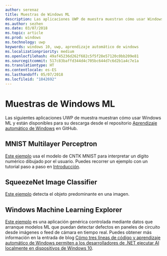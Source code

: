 ```yaml
---
author: serenaz
title: Muestras de Windows ML
description: Las aplicaciones UWP de muestra muestran cómo usar Windows ML.
ms.author: sezhen
ms.date: 03/07/2018
ms.topic: article
ms.prod: windows
ms.technology: uwp
keywords: windows 10, uwp, aprendizaje automático de windows
ms.localizationpriority: medium
ms.openlocfilehash: 49af45236d262f682c5f5f28e57120c0bb209e81
ms.sourcegitcommit: 517c83baffd344d4c705bc644d7c6d2b1a4c7e1a
ms.translationtype: HT
ms.contentlocale: es-ES
ms.lasthandoff: 05/07/2018
ms.locfileid: "1842692"
---
```

# <a name="windows-ml-samples"></a>Muestras de Windows ML

Las siguientes aplicaciones UWP de muestra muestran cómo usar Windows ML y están disponibles para su descarga desde el repositorio [Aprendizaje automático de Windows](https://github.com/Microsoft/Windows-Machine-Learning) en GitHub.

## <a name="mnist-multilayer-perceptron"></a>MNIST Multilayer Perceptron

[Este ejemplo](https://github.com/Microsoft/Windows-Machine-Learning/tree/master/Samples/UWP/MNIST) usa el modelo de CNTK MNIST para interpretar un dígito numérico dibujado por el usuario. Puedes recorrer un ejemplo con un tutorial paso a paso en [Introducción](get-started.md).

## <a name="squeezenet-image-classifier"></a>SqueezeNet Image Classifier

[Este ejemplo](https://github.com/Microsoft/Windows-Machine-Learning/tree/master/Samples/UWP/SqueezeNetObjectDetection) detecta el objeto predominante en una imagen.

## <a name="windows-machine-learning-explorer"></a>Windows Machine Learning Explorer

[Este ejemplo](https://github.com/Microsoft/Windows-Machine-Learning/tree/master/Samples/UWP/WinMLExplorer) es una aplicación genérica controlada mediante datos que arranque modelos ML que puedan detectar defectos en paneles de circuito desde imágenes o feed de cámara en tiempo real. Puedes obtener más información en la entrada de blog [Cómo tres líneas de código y aprendizaje automático de Windows permiten a los desarrolladores de .NET ejecutar AI localmente en dispositivos de Windows 10](https://aka.ms/winmlfordevsblog).